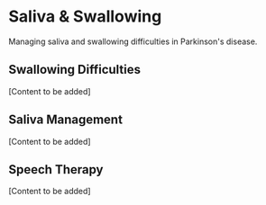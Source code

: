 # Saliva & Swallowing

Managing saliva and swallowing difficulties in Parkinson's disease.

## Swallowing Difficulties

[Content to be added]

## Saliva Management

[Content to be added]

## Speech Therapy

[Content to be added]